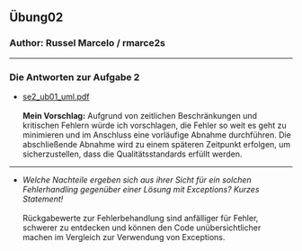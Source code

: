 ## Übung02

### Author: Russel Marcelo / rmarce2s

---

### Die Antworten zur Aufgabe 2

- [se2_ub01_uml.pdf](docs/se1_ub02_uml.pdf)
  <br />
  <br />
**Mein Vorschlag:** Aufgrund von zeitlichen Beschränkungen und kritischen Fehlern würde ich vorschlagen, die Fehler so weit es geht zu minimieren und im Anschluss eine vorläufige Abnahme durchführen. Die abschließende Abnahme wird zu einem späteren Zeitpunkt erfolgen, um sicherzustellen, dass die Qualitätsstandards erfüllt werden.
---
- *Welche Nachteile ergeben sich aus ihrer Sicht für ein solchen Fehlerhandling gegenüber einer Lösung mit Exceptions? Kurzes Statement!*
  <br />
  <br />
  Rückgabewerte zur Fehlerbehandlung sind anfälliger für Fehler, schwerer zu entdecken und können den Code unübersichtlicher machen im Vergleich zur Verwendung von Exceptions.